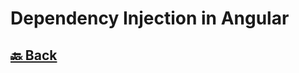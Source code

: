 <h1>Dependency Injection in Angular</h1>

<h2><a href="https://github.com/sanjay9616/Angular/blob/master/README.md"> 🔙 Back</a></h2>
